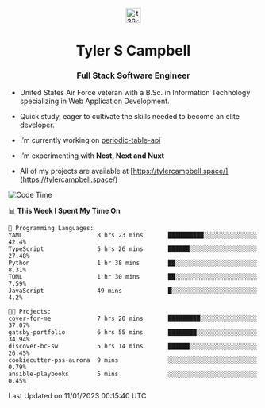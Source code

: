 <p align="center">
<a href="https://www.linkedin.com/in/t36campbell" target="blank"><img align="center" src="https://ik.imagekit.io/t36campbell/Portfolio/linkedin.png.original_m8bbGgPh6.png" alt="t36campbell" height="30" width="30" /></a>
</p>
<h1 align="center">Tyler S Campbell</h1>
<h3 align="center">Full Stack Software Engineer</h3>

* United States Air Force veteran with a B.Sc. in Information Technology specializing in Web Application Development. 

* Quick study, eager to cultivate the skills needed to become an elite developer.

* I’m currently working on [periodic-table-api](https://github.com/t36campbell/periodic-table-api)

* I’m experimenting with **Nest, Next and Nuxt**

* All of my projects are available at [https://tylercampbell.space/](https://tylercampbell.space/)

<!--START_SECTION:waka-->
![Code Time](http://img.shields.io/badge/Code%20Time-2%2C091%20hrs%2059%20mins-blue)

📊 **This Week I Spent My Time On** 

```text
💬 Programming Languages: 
YAML                     8 hrs 23 mins       ██████████░░░░░░░░░░░░░░░   42.4% 
TypeScript               5 hrs 26 mins       ██████░░░░░░░░░░░░░░░░░░░   27.48% 
Python                   1 hr 38 mins        ██░░░░░░░░░░░░░░░░░░░░░░░   8.31% 
TOML                     1 hr 30 mins        ██░░░░░░░░░░░░░░░░░░░░░░░   7.59% 
JavaScript               49 mins             █░░░░░░░░░░░░░░░░░░░░░░░░   4.2%

🐱‍💻 Projects: 
cover-for-me             7 hrs 20 mins       █████████░░░░░░░░░░░░░░░░   37.07% 
gatsby-portfolio         6 hrs 55 mins       ████████░░░░░░░░░░░░░░░░░   34.94% 
discover-bc-sw           5 hrs 14 mins       ██████░░░░░░░░░░░░░░░░░░░   26.45% 
cookiecutter-pss-aurora  9 mins              ░░░░░░░░░░░░░░░░░░░░░░░░░   0.79% 
ansible-playbooks        5 mins              ░░░░░░░░░░░░░░░░░░░░░░░░░   0.45%

```


 Last Updated on 11/01/2023 00:15:40 UTC
<!--END_SECTION:waka-->

